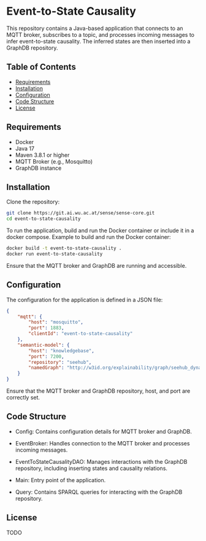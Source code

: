 # Event-to-State Causality

This repository contains a Java-based application that connects to an MQTT broker, subscribes to a topic, and processes incoming messages to infer event-to-state causality. The inferred states are then inserted into a GraphDB repository.

## Table of Contents

- [Requirements](#requirements)
- [Installation](#installation)
- [Configuration](#configuration)
- [Code Structure](#code-structure)
- [License](#license)

## Requirements

- Docker
- Java 17
- Maven 3.8.1 or higher
- MQTT Broker (e.g., Mosquitto)
- GraphDB instance

## Installation

Clone the repository:

```sh
git clone https://git.ai.wu.ac.at/sense/sense-core.git
cd event-to-state-causality
```
To run the application, build and run the Docker container or include it in a docker compose. Example to build and run the Docker container:

```sh
docker build -t event-to-state-causality .
docker run event-to-state-causality
```

Ensure that the MQTT broker and GraphDB are running and accessible.


## Configuration

The configuration for the application is defined in a JSON file:

```json
{
    "mqtt": {
        "host": "mosquitto",
        "port": 1883,
        "clientId": "event-to-state-causality"
    },
    "semantic-model": {
        "host": "knowledgebase",
        "port": 7200,
        "repository": "seehub",
        "namedGraph": "http://w3id.org/explainability/graph/seehub_dynamic"
    }
}

```

Ensure that the MQTT broker and GraphDB repository, host, and port are correctly set.

## Code Structure

- Config: Contains configuration details for MQTT broker and GraphDB.

- EventBroker: Handles connection to the MQTT broker and processes incoming messages.

- EventToStateCausalityDAO: Manages interactions with the GraphDB repository, including inserting states and causality relations.

- Main: Entry point of the application.

- Query: Contains SPARQL queries for interacting with the GraphDB repository.

## License
TODO